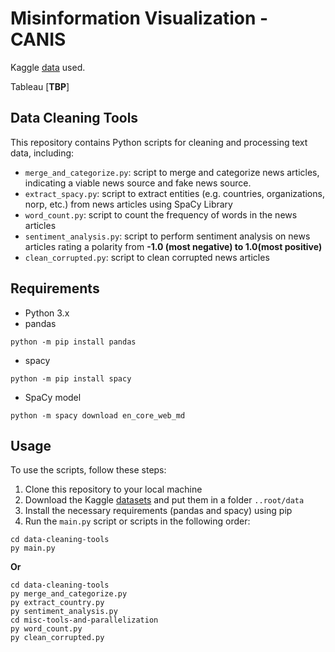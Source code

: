# Misinformation Visualization - CANIS

Kaggle [data](https://www.kaggle.com/datasets/stevenpeutz/misinformation-fake-news-text-dataset-79k) used.

Tableau [**TBP**]

## Data Cleaning Tools

This repository contains Python scripts for cleaning and processing text data, including:

- `merge_and_categorize.py`: script to merge and categorize news articles, indicating a viable news source and fake news source.
- `extract_spacy.py`: script to extract entities (e.g. countries, organizations, norp, etc.) from news articles using SpaCy Library
- `word_count.py`: script to count the frequency of words in the news articles
- `sentiment_analysis.py`: script to perform sentiment analysis on news articles rating a polarity from **-1.0 (most negative) to 1.0(most positive)**
- `clean_corrupted.py`: script to clean corrupted news articles

## Requirements

- Python 3.x
- pandas
```
python -m pip install pandas
```
- spacy
```
python -m pip install spacy
```
- SpaCy model
```
python -m spacy download en_core_web_md
```

## Usage

To use the scripts, follow these steps:

1. Clone this repository to your local machine
2. Download the Kaggle [datasets](https://www.kaggle.com/datasets/stevenpeutz/misinformation-fake-news-text-dataset-79k) and put them in a folder `..root/data`
3. Install the necessary requirements (pandas and spacy) using pip
4. Run the `main.py` script or scripts in the following order:
```
cd data-cleaning-tools
py main.py
```
**Or**
```
cd data-cleaning-tools
py merge_and_categorize.py
py extract_country.py
py sentiment_analysis.py
cd misc-tools-and-parallelization
py word_count.py
py clean_corrupted.py
```


